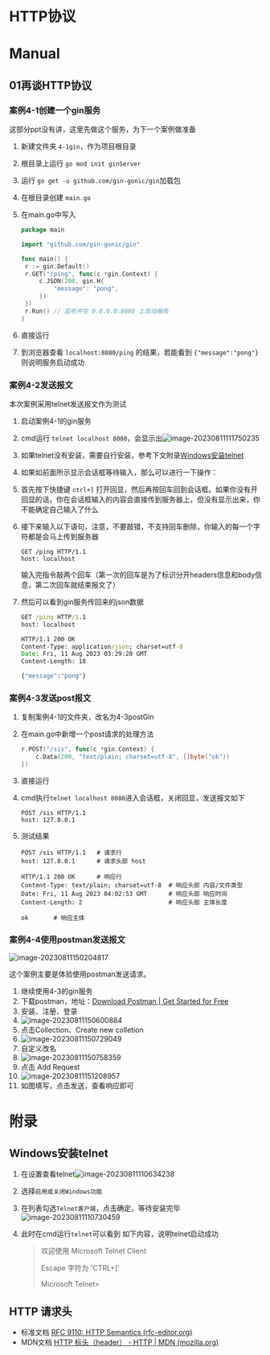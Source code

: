 # HTTP协议

# Manual

## 01再谈HTTP协议

### 案例4-1创建一个gin服务

这部分ppt没有讲，这里先做这个服务，为下一个案例做准备

1. 新建文件夹 `4-1gin`，作为项目根目录

2. 根目录上运行 `go mod init ginServer`

3. 运行 `go get -u github.com/gin-gonic/gin`加载包

4. 在根目录创建 `main.go`

5. 在main.go中写入

   ```go
   package main
   
   import "github.com/gin-gonic/gin"
   
   func main() {
   	r := gin.Default()
   	r.GET("/ping", func(c *gin.Context) {
   		c.JSON(200, gin.H{
   			"message": "pong",
   		})
   	})
   	r.Run() // 监听并在 0.0.0.0:8080 上启动服务
   }
   ```

6. 直接运行

7. 到浏览器查看 `localhost:8080/ping` 的结果，若能看到 `{"message":"pong"}`则说明服务启动成功

### 案例4-2发送报文

本次案例采用telnet发送报文作为测试

1. 启动案例4-1的gin服务

2. cmd运行 `telnet localhost 8080`，会显示出![image-20230811111750235](course4http协议.assets/image-20230811111750235.png)

3. 如果telnet没有安装，需要自行安装，参考下文附录[Windows安装telnet](##Windows安装telnet)

4. 如果如前面所示显示会话框等待输入，那么可以进行一下操作：

5. 首先按下快捷键 `ctrl+]` 打开回显，然后再按回车回到会话框。如果你没有开回显的话，你在会话框输入的内容会直接传到服务器上，但没有显示出来，你不能确定自己输入了什么

6. 接下来输入以下语句，注意，不要敲错，不支持回车删除，你输入的每一个字符都是会马上传到服务器

   ```http
   GET /ping HTTP/1.1
   host: localhost
   
   ```

   输入完指令敲两个回车（第一次的回车是为了标识分开headers信息和body信息，第二次回车就结束报文了）

7. 然后可以看到gin服务传回来的json数据

   ```cmd
   GET /ping HTTP/1.1
   host: localhost
   
   HTTP/1.1 200 OK
   Content-Type: application/json; charset=utf-8
   Date: Fri, 11 Aug 2023 03:29:20 GMT
   Content-Length: 18
   
   {"message":"pong"}
   ```

### 案例4-3发送post报文

1. 复制案例4-1的文件夹，改名为4-3postGin

2. 在main.go中新增一个post请求的处理方法

   ```go
   r.POST("/sis", func(c *gin.Context) {
       c.Data(200, "text/plain; charset=utf-8", []byte("ok"))
   })
   ```

3. 直接运行

4. cmd执行`telnet localhost 8080`进入会话框，关闭回显，发送报文如下

   ```http
   POST /sis HTTP/1.1
   host: 127.0.0.1
   ```

5. 测试结果

   ```shell
   POST /sis HTTP/1.1	# 请求行
   host: 127.0.0.1		# 请求头部 host
   
   HTTP/1.1 200 OK		# 响应行
   Content-Type: text/plain; charset=utf-8	# 响应头部 内容/文件类型
   Date: Fri, 11 Aug 2023 04:02:53 GMT		# 响应头部 响应时间
   Content-Length: 2						# 响应头部 主体长度
   
   ok		# 响应主体
   ```




### 案例4-4使用postman发送报文

![image-20230811150204817](course4http协议.assets/image-20230811150204817.png)

这个案例主要是体验使用postman发送请求。

1. 继续使用4-3的gin服务
2. 下载postman，地址：[Download Postman | Get Started for Free](https://www.postman.com/downloads/)
3. 安装、注册、登录
4. ![image-20230811150600884](course4http协议.assets/image-20230811150600884.png)
5. 点击Collection、Create new colletion
6. ![image-20230811150729049](course4http协议.assets/image-20230811150729049.png)
7. 自定义改名
8. ![image-20230811150758359](course4http协议.assets/image-20230811150758359.png)
9. 点击 Add Request
10. ![image-20230811151208957](course4http协议.assets/image-20230811151208957.png)
11. 如图填写，点击发送，查看响应即可







# 附录

## Windows安装telnet

1. 在设置查看telnet![image-20230811110634238](course4http协议.assets/image-20230811110634238.png)

2. 选择`启用或关闭Windows功能`

3. 在列表勾选`Telnet客户端`，点击确定，等待安装完毕![image-20230811110730459](course4http协议.assets/image-20230811110730459.png)

4. 此时在cmd运行`telnet`可以看到 如下内容，说明telnet启动成功

   > 欢迎使用 Microsoft Telnet Client
   >
   > Escape 字符为 'CTRL+]'
   >
   > Microsoft Telnet>



## HTTP 请求头

- 标准文档 [RFC 9110: HTTP Semantics (rfc-editor.org)](https://www.rfc-editor.org/rfc/rfc9110)
- MDN文档 [HTTP 标头（header） - HTTP | MDN (mozilla.org)](https://developer.mozilla.org/zh-CN/docs/web/http/headers)





